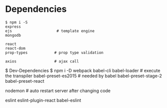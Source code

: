 # Dependencies
    $ npm i -S 
    express
    ejs                    # template engine
    mongodb

    react
    react-dom
    prop-types            # prop type validation

    axios                 # ajax call

$ Dev-Dependencies
   $ npm i -D
   webpack
   babel-cli
   babel-loader            # execute the transpiler
   babel-preset-es2015     # needed by babel
   babel-preset-stage-2
   babel-preset-react

   nodemon     # auto restart server after changing code

   eslint
   eslint-plugin-react
   babel-eslint
